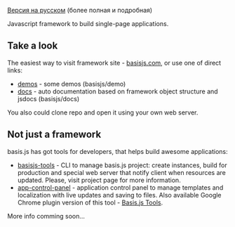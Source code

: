 [Версия на русском](README.ru.md) (более полная и подробная)

Javascript framework to build single-page applications.

## Take a look

The easiest way to visit framework site - [basisjs.com](http://basisjs.com), or use one of direct links:

* [demos](http://basisjs.com/demo) - some demos (basisjs/demo)
* [docs](http://basisjs.com/docs) - auto documentation based on framework object structure and jsdocs (basisjs/docs)

You also could clone repo and open it using your own web server.

## Not just a framework

basis.js has got tools for developers, that helps build awesome applications:

* [basisjs-tools](http://github.com/basisjs/basisjs-tools) - CLI to manage basis.js project: create instances, build for production and special web server that notify client when resources are updated. Please, visit project page for more information.
* [app-control-panel](http://github.com/basisjs/app-control-panel) - application control panel to manage templates and localization with live updates and saving to files. Also available Google Chrome plugin version of this tool - [Basis.js Tools](https://chrome.google.com/webstore/detail/basisjs-tools/paeokpmlopbdaancddhdhmfepfhcbmek).

More info comming soon...